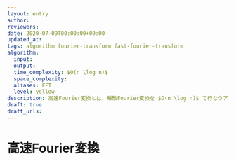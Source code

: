 ```yaml
---
layout: entry
author:
reviewers:
date: 2020-07-09T00:00:00+09:00
updated_at:
tags: algorithm fourier-transform fast-fourier-transform
algorithm:
  input:
  output:
  time_complexity: $O(n \log n)$
  space_complexity:
  aliases: FFT
  level: yellow
description: 高速Fourier変換とは、離散Fourier変換を $O(n \log n)$ で行なうアルゴリズムである。高速な多項式乗算の実装などに用いられる。
draft: true
draft_urls:
---
```


# 高速Fourier変換
